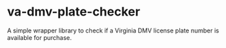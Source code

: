 # va-dmv-plate-checker
A simple wrapper library to check if a Virginia DMV license plate number is available for purchase.


